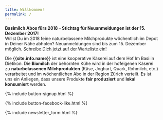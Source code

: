 ```yaml
---
title: Willkommen!
permalink: /
---
```


<div class="alert alert-success" role="alert" data-href="/genossenschaft/#abo-bestellen">
  <div style="font-weight:bold;">
    Basimilch Abos fürs 2018 – Stichtag für Neuanmeldungen ist der 15. Dezember 2017!
  </div>
  Willst Du im 2018 feine naturbelassene Milchprodukte wöchentlich im Depot in
  Deiner Nähe abholen? Neuanmeldungen sind bis zum 15. Dezember möglich.
  <a href="/genossenschaft/#abo-bestellen">
    Schreibe Dich jetzt auf der Warteliste ein!
  </a>
</div>



Die **{{site.info.name}}** ist eine kooperative Käserei auf dem
Hof Im Basi in Dietikon. Die **Biomilch** der behornten Kühe wird in der
hofeigenen Käserei zu **naturbelassenen Milchprodukten** (Käse, Joghurt, Quark,
Rohmilch, etc.) verarbeitet und im wöchentlichen Abo in der Region
Zürich verteilt. Es ist uns ein Anliegen, dass unsere Produkte **fair produziert**
und **lokal konsumiert** werden.

{% include button-signup.html %}

{% include button-facebook-like.html %}

{% include newsletter_form.html %}
